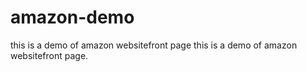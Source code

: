 # amazon-demo
this is a demo of amazon websitefront page
this is a demo of amazon websitefront page.
